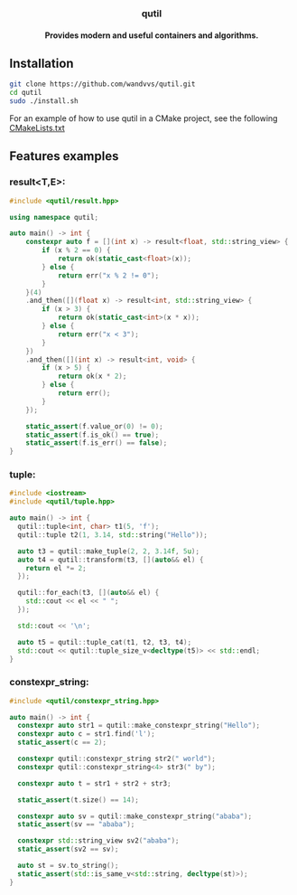 <h3 align="center">qutil</h3>
<h4 align="center">Provides modern and useful containers and algorithms.</h4>

 ## **Installation**
```bash
git clone https://github.com/wandvvs/qutil.git
cd qutil
sudo ./install.sh
```
For an example of how to use qutil in a CMake project, see the following [CMakeLists.txt](https://github.com/wandvvs/qutil/blob/master/examples/tuple/CMakeLists.txt)

## Features examples
### result<T,E>:
```cpp
#include <qutil/result.hpp>

using namespace qutil;

auto main() -> int {
    constexpr auto f = [](int x) -> result<float, std::string_view> {
        if (x % 2 == 0) {
            return ok(static_cast<float>(x));
        } else {
            return err("x % 2 != 0");
        }
    }(4)
    .and_then([](float x) -> result<int, std::string_view> {
        if (x > 3) {
            return ok(static_cast<int>(x * x));
        } else {
            return err("x < 3");
        }
    })
    .and_then([](int x) -> result<int, void> {
        if (x > 5) {
            return ok(x * 2);
        } else {
            return err();
        }
    });

    static_assert(f.value_or(0) != 0);
    static_assert(f.is_ok() == true);
    static_assert(f.is_err() == false);
}
```
### tuple:
```cpp
#include <iostream>
#include <qutil/tuple.hpp>

auto main() -> int {
  qutil::tuple<int, char> t1(5, 'f');
  qutil::tuple t2(1, 3.14, std::string("Hello"));

  auto t3 = qutil::make_tuple(2, 2, 3.14f, 5u);
  auto t4 = qutil::transform(t3, [](auto&& el) {
    return el *= 2;
  });

  qutil::for_each(t3, [](auto&& el) {
    std::cout << el << " ";
  });

  std::cout << '\n';

  auto t5 = qutil::tuple_cat(t1, t2, t3, t4);
  std::cout << qutil::tuple_size_v<decltype(t5)> << std::endl;
}
```
### constexpr_string:
```cpp
#include <qutil/constexpr_string.hpp>

auto main() -> int {
  constexpr auto str1 = qutil::make_constexpr_string("Hello");
  constexpr auto c = str1.find('l');
  static_assert(c == 2);

  constexpr qutil::constexpr_string str2(" world");
  constexpr qutil::constexpr_string<4> str3(" by");

  constexpr auto t = str1 + str2 + str3;

  static_assert(t.size() == 14);

  constexpr auto sv = qutil::make_constexpr_string("ababa");
  static_assert(sv == "ababa");

  constexpr std::string_view sv2("ababa");
  static_assert(sv2 == sv);

  auto st = sv.to_string();
  static_assert(std::is_same_v<std::string, decltype(st)>);
}
```
